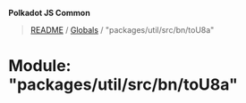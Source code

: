 **Polkadot JS Common**

> [README](../README.md) / [Globals](../globals.md) / "packages/util/src/bn/toU8a"

# Module: "packages/util/src/bn/toU8a"
